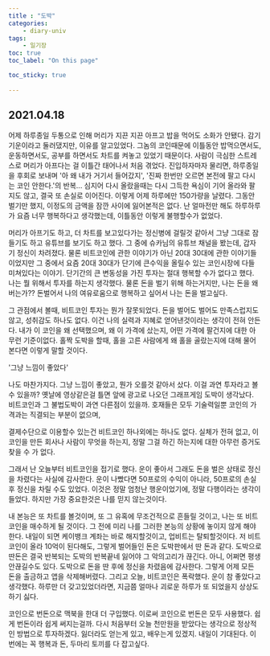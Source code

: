 ```yaml
---
title : "도박"
categories:
    - diary-univ
tags:
    - 일기장
toc: true
toc_label: "On this page"

toc_sticky: true
    
---
```

## 2021.04.18
어제 하루종일 두통으로 인해 머리가 지끈 지끈 아프고
밥을 먹어도 소화가 안됐다. 감기기운이라고 둘러댔지만, 이유를 알고있었다.
그놈의 코인때문에 이틀동안 밥먹으면서도, 운동하면서도, 공부를 하면서도 차트를 켜놓고 있었기 때문이다.
사람이 극심한 스트레스로 머리가 아프다는 걸 이틀간 태어나서 처음 겪었다.
진입하자마자 물리면, 하루종일을 후회로 보내며 '아 왜 내가 거기서 들어갔지', '진짜 한번만 오르면 본전에 팔고 다시는 코인 안한다.'의 반복... 심지어 다시 올랐을때는 다시 그득한 욕심이 기어 올라와 팔지도 않고,
결국 또 손실로 이어진다. 이렇게 어제 하루에만 150가량을 날렸다.
그동안 벌기만 했지, 이정도의 금액을 잠깐 사이에 잃어본적은 없다.
난 얼마전만 해도 하루하루가 요즘 너무 행복하다고 생각했는데, 이틀동안 이렇게 불행할수가 없었다.

머리가 아프기도 하고, 더 차트를 보고있다가는 정신병에 걸릴것 같아서
그냥 그대로 잠들기도 하고 유튜브를 보기도 하고 했다. 그 중에 슈카님의 유튜브 채널을 봤는데,
갑자기 정신이 차려졌다. 물론 비트코인에 관한 이야기가 아닌 20대 30대에 관한 이야기들이었지만
그 중에서 요즘 20대 30대가 단기에 큰수익을 올릴수 있는 코인시장에 다들 미쳐있다는 이야기.
단기간의 큰 변동성을 가진 투자는 절대 행복할 수가 없다고 했다.
나는 뭘 위해서 투자를 하는지 생각했다. 물론 돈을 벌기 위해 하는거지만, 나는 돈을 왜버는가??
돈벌어서 나의 여유로움으로 행복하고 싶어서 나는 돈을 벌고싶다.

그 관점에서 볼때, 비트코인 투자는 뭔가 잘못되었다.
돈을 벌어도 벌어도 만족스럽지도 않고, 성취감도 하나도 없다. 이건 나의 실력과 지혜로 얻어낸것이라는 생각이 전혀 안든다. 내가 이 코인을 왜 선택했으며, 왜 이 가격에 샀는지, 어떤 가격에 팔건지에 대한 아무런 기준이없다. 홀짝 도박을 할때, 홀을 고른 사람에게 왜 홀을 골랐는지에 대해 물어본다면 이렇게 말할 것이다.

'그냥 느낌이 좋았다'

나도 마찬가지다. 그냥 느낌이 좋았고, 뭔가 오를것 같아서 샀다. 이걸 과연 투자라고 볼 수 있을까?
옛날에 영상같은걸 틀면 앞에 광고로 나오던 그래프게임 도박이 생각났다.
비트코인과 그 불법도박이 과연 다른점이 있을까.
호재들은 모두 기술력일뿐 코인의 가격과는 직결되는 부분이 없으며,

결제수단으로 이용할수 있는건 비트코인 하나외에는 하나도 없다.
실체가 전혀 없고, 이 코인을 만든 회사나 사람이 무엇을 하는지, 정말 그걸 하긴 하는지에 대한 아무런 증거도 찾을 수 가 없다.

그래서 난 오늘부터 비트코인을 접기로 했다.
운이 좋아서 그래도 돈을 벌은 상태로 정신을 차렸다는 사실에 감사한다.
운이 나빴다면 50프로의 수익이 아니라, 50프로의 손실 후 정신을 차릴 수도 있었다. 이것은 정말 엄청난 행운이었기에, 정말 다행이라는 생각이 들었다.
하지만 가장 중요한것은 나를 믿지 않는것이다.

내 본능은 또 차트를 볼것이며, 또 그 유혹에 무조건적으로 흔들릴 것이고, 나는 또 비트코인을 매수하게 될 것이다. 그 전에 미리 나를 그러한 본능의 상황에 놓이지 않게 해야한다. 내일이 되면 케이뱅크 계좌는 바로 해지할것이고, 업비트는 탈퇴할것이다. 저 비트코인이 올라 10억이 된다해도, 그렇게 벌어들인 돈은 도박판에서 딴 돈과 같다. 도박으로 딴돈은 결국 반복되는 도박의 반복끝네 잃어야 그 악의고리가 끊긴다.
아니, 어쩌면 평생 안끊길수도 있다. 도박으로 돈을 딴 후에 정신을 차렸음에 감사한다.
그렇게 어제 모든 돈을 출금하고 앱을 삭제해버렸다. 그리고 오늘, 비트코인은 폭락했다.
운이 참 좋았다고 생각했다. 하루만 더 갖고있었더라면, 지금쯤 얼마나 괴로운 하루가 또 되었을지
상상도 하기 싫다.

코인으로 번돈으로 맥북을 한대 더 구입했다.
이로써 코인으로 번돈은 모두 사용했다. 쉽게 번돈이라 쉽게 써지는걸까.
다시 처음부터 오늘 천만원을 받았다는 생각으로 정상적인 방법으로 투자하겠다. 잃더라도 얻는게 있고, 배우는게 있겠지.
내일이 기대된다. 이번에는 꼭 행복과 돈, 두마리 토끼를 다 잡고싶다.
